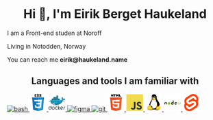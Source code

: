 <h1 align="center">Hi 👋, I'm Eirik Berget Haukeland</h1>
<p>I am a Front-end studen at Noroff</p>
<p>Living in Notodden, Norway</p>
<p>You can reach me <strong>eirik@haukeland.name</strong></p>

<h2 align="center">Languages and tools I am familiar with</h2>
<a display="block" href="https://www.gnu.org/software/bash/" target="_blank" rel="noreferrer">
  <img src="https://www.vectorlogo.zone/logos/gnu_bash/gnu_bash-icon.svg" alt="bash" width="40" height="40"/>
</a>
<a display="block" href="https://www.w3schools.com/css/" target="_blank" rel="noreferrer">
  <img src="https://raw.githubusercontent.com/devicons/devicon/master/icons/css3/css3-original-wordmark.svg" alt="css3" width="40" height="40"/>
</a>
<a display="block" href="https://www.docker.com/" target="_blank" rel="noreferrer">
  <img src="https://raw.githubusercontent.com/devicons/devicon/master/icons/docker/docker-original-wordmark.svg" alt="docker" width="40" height="40"/>
</a>
<a display="block" href="https://www.figma.com/" target="_blank" rel="noreferrer">
  <img src="https://www.vectorlogo.zone/logos/figma/figma-icon.svg" alt="figma" width="40" height="40"/>
</a>
<a display="block" href="https://git-scm.com/" target="_blank" rel="noreferrer">
  <img src="https://www.vectorlogo.zone/logos/git-scm/git-scm-icon.svg" alt="git" width="40" height="40"/>
</a>
<a display="block" href="https://www.w3.org/html/" target="_blank" rel="noreferrer">
  <img src="https://raw.githubusercontent.com/devicons/devicon/master/icons/html5/html5-original-wordmark.svg" alt="html5" width="40" height="40"/>
</a>
<a display="block" href="https://developer.mozilla.org/en-US/docs/Web/JavaScript" target="_blank" rel="noreferrer">
  <img src="https://raw.githubusercontent.com/devicons/devicon/master/icons/javascript/javascript-original.svg" alt="javascript" width="40" height="40"/>
</a>
<a href="https://www.linux.org/" target="_blank" rel="noreferrer">
  <img src="https://raw.githubusercontent.com/devicons/devicon/master/icons/linux/linux-original.svg" alt="linux" width="40" height="40"/>
</a>
<a href="https://nodejs.org" target="_blank" rel="noreferrer">
  <img src="https://raw.githubusercontent.com/devicons/devicon/master/icons/nodejs/nodejs-original-wordmark.svg" alt="nodejs" width="40" height="40"/>
</a>
<a href="http://svelte.dev" target"_blank" rel="noreferrer">
  <img src="https://raw.githubusercontent.com/devicons/devicon/1119b9f84c0290e0f0b38982099a2bd027a48bf1/icons/svelte/svelte-original.svg" alt="svelte" width="40" height="40" />
 </a>
